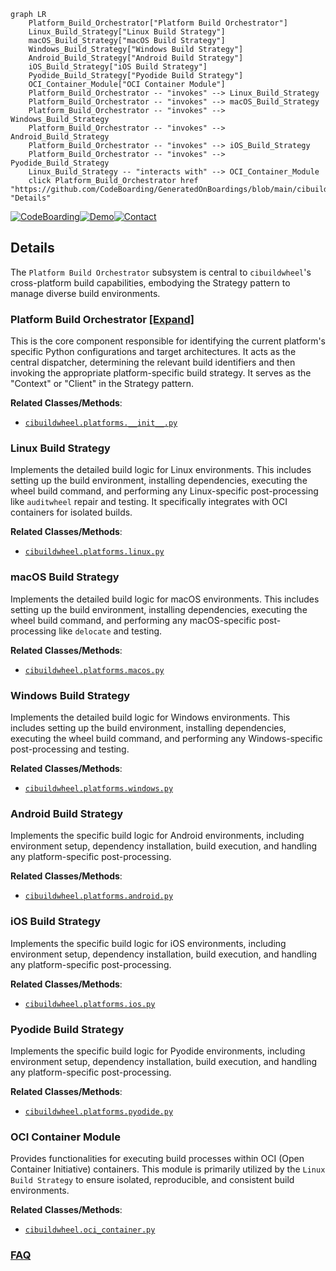 ```mermaid
graph LR
    Platform_Build_Orchestrator["Platform Build Orchestrator"]
    Linux_Build_Strategy["Linux Build Strategy"]
    macOS_Build_Strategy["macOS Build Strategy"]
    Windows_Build_Strategy["Windows Build Strategy"]
    Android_Build_Strategy["Android Build Strategy"]
    iOS_Build_Strategy["iOS Build Strategy"]
    Pyodide_Build_Strategy["Pyodide Build Strategy"]
    OCI_Container_Module["OCI Container Module"]
    Platform_Build_Orchestrator -- "invokes" --> Linux_Build_Strategy
    Platform_Build_Orchestrator -- "invokes" --> macOS_Build_Strategy
    Platform_Build_Orchestrator -- "invokes" --> Windows_Build_Strategy
    Platform_Build_Orchestrator -- "invokes" --> Android_Build_Strategy
    Platform_Build_Orchestrator -- "invokes" --> iOS_Build_Strategy
    Platform_Build_Orchestrator -- "invokes" --> Pyodide_Build_Strategy
    Linux_Build_Strategy -- "interacts with" --> OCI_Container_Module
    click Platform_Build_Orchestrator href "https://github.com/CodeBoarding/GeneratedOnBoardings/blob/main/cibuildwheel/Platform_Build_Orchestrator.md" "Details"
```

[![CodeBoarding](https://img.shields.io/badge/Generated%20by-CodeBoarding-9cf?style=flat-square)](https://github.com/CodeBoarding/GeneratedOnBoardings)[![Demo](https://img.shields.io/badge/Try%20our-Demo-blue?style=flat-square)](https://www.codeboarding.org/demo)[![Contact](https://img.shields.io/badge/Contact%20us%20-%20contact@codeboarding.org-lightgrey?style=flat-square)](mailto:contact@codeboarding.org)

## Details

The `Platform Build Orchestrator` subsystem is central to `cibuildwheel`'s cross-platform build capabilities, embodying the Strategy pattern to manage diverse build environments.

### Platform Build Orchestrator [[Expand]](./Platform_Build_Orchestrator.md)
This is the core component responsible for identifying the current platform's specific Python configurations and target architectures. It acts as the central dispatcher, determining the relevant build identifiers and then invoking the appropriate platform-specific build strategy. It serves as the "Context" or "Client" in the Strategy pattern.


**Related Classes/Methods**:

- <a href="https://github.com/pypa/cibuildwheel/blob/main/cibuildwheel/platforms/__init__.py" target="_blank" rel="noopener noreferrer">`cibuildwheel.platforms.__init__.py`</a>


### Linux Build Strategy
Implements the detailed build logic for Linux environments. This includes setting up the build environment, installing dependencies, executing the wheel build command, and performing any Linux-specific post-processing like `auditwheel` repair and testing. It specifically integrates with OCI containers for isolated builds.


**Related Classes/Methods**:

- <a href="https://github.com/pypa/cibuildwheel/blob/main/cibuildwheel/platforms/linux.py" target="_blank" rel="noopener noreferrer">`cibuildwheel.platforms.linux.py`</a>


### macOS Build Strategy
Implements the detailed build logic for macOS environments. This includes setting up the build environment, installing dependencies, executing the wheel build command, and performing any macOS-specific post-processing like `delocate` and testing.


**Related Classes/Methods**:

- <a href="https://github.com/pypa/cibuildwheel/blob/main/cibuildwheel/platforms/macos.py" target="_blank" rel="noopener noreferrer">`cibuildwheel.platforms.macos.py`</a>


### Windows Build Strategy
Implements the detailed build logic for Windows environments. This includes setting up the build environment, installing dependencies, executing the wheel build command, and performing any Windows-specific post-processing and testing.


**Related Classes/Methods**:

- <a href="https://github.com/pypa/cibuildwheel/blob/main/cibuildwheel/platforms/windows.py" target="_blank" rel="noopener noreferrer">`cibuildwheel.platforms.windows.py`</a>


### Android Build Strategy
Implements the specific build logic for Android environments, including environment setup, dependency installation, build execution, and handling any platform-specific post-processing.


**Related Classes/Methods**:

- <a href="https://github.com/pypa/cibuildwheel/blob/main/cibuildwheel/platforms/android.py" target="_blank" rel="noopener noreferrer">`cibuildwheel.platforms.android.py`</a>


### iOS Build Strategy
Implements the specific build logic for iOS environments, including environment setup, dependency installation, build execution, and handling any platform-specific post-processing.


**Related Classes/Methods**:

- <a href="https://github.com/pypa/cibuildwheel/blob/main/cibuildwheel/platforms/ios.py" target="_blank" rel="noopener noreferrer">`cibuildwheel.platforms.ios.py`</a>


### Pyodide Build Strategy
Implements the specific build logic for Pyodide environments, including environment setup, dependency installation, build execution, and handling any platform-specific post-processing.


**Related Classes/Methods**:

- <a href="https://github.com/pypa/cibuildwheel/blob/main/cibuildwheel/platforms/pyodide.py" target="_blank" rel="noopener noreferrer">`cibuildwheel.platforms.pyodide.py`</a>


### OCI Container Module
Provides functionalities for executing build processes within OCI (Open Container Initiative) containers. This module is primarily utilized by the `Linux Build Strategy` to ensure isolated, reproducible, and consistent build environments.


**Related Classes/Methods**:

- <a href="https://github.com/pypa/cibuildwheel/blob/main/cibuildwheel/oci_container.py" target="_blank" rel="noopener noreferrer">`cibuildwheel.oci_container.py`</a>




### [FAQ](https://github.com/CodeBoarding/GeneratedOnBoardings/tree/main?tab=readme-ov-file#faq)